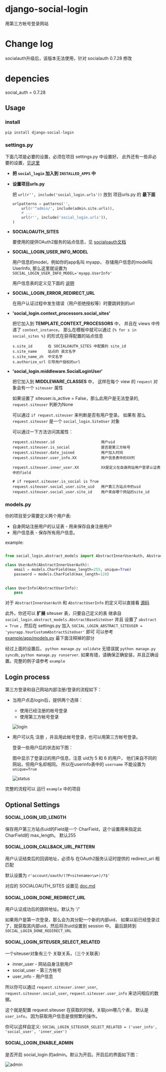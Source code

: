 # django-social-login


用第三方帐号登录网站

# Change log
socialauth升级后，该版本无法使用，针对 socialauth 0.7.28 修改

# depencies
social_auth = 0.7.28

## Usage

### install

```bash
pip install django-social-login
```
    
    
### settings.py

下面几项是必要的设置，必须在项目 settings.py 中设置好。
此外还有一些非必要的设置，[见这里](#optional-settings)

*   **把 `social_login` 加入到 `INSTALLED_APPS` 中**

*   **设置项目urls.py**

    把 `url(r'', include('social_login.urls'))` 放到 项目urls.py 的 **最下面**
    
    ```python
    urlpatterns = patterns('',
        url(r'^admin/', include(admin.site.urls)),
        # ...
        url(r'', include('social_login.urls')),
    )
    ```
    

*   **SOCIALOAUTH_SITES**
    
    要使用的提供OAuth2服务的站点信息，见 [socialoauth文档][1]

*   **SOCIAL_LOGIN_USER_INFO_MODEL**

    用户信息的model，例如你的app名叫 myapp， 存储用户信息的model叫 UserInfo,
    那么这里就设置为 `SOCIAL_LOGIN_USER_INFO_MODEL='myapp.UserInfo'`
    
    用户信息表的定义见下面的 [说明](#modelspy)
    
    

*   **SOCIAL_LOGIN_ERROR_REDIRECT_URL**

    在用户认证过程中发生错误（用户拒绝授权等）时要跳转到的url
    
    
    
*   **'social_login.context_processors.social_sites'**

    把它加入到 **TEMPLATE_CONTEXT_PROCESSORS** 中，
    并且在 views 中传递了 `context_instance`，
    那么在模板中就可以通过 `{% for s in social_sites %}` 的形式在获得配置的站点信息
    
        s.site_id       在 SOCIALOAUTH_SITES 中配置的 site_id
        s.site_name     站点的 英文名字
        s.site_name_zh  中文名字
        s.authorize_url 引导用户授权的url
        
    
    
*   **'social_login.middleware.SocialLoginUser'**

    把它加入到 **MIDDLEWARE_CLASSES** 中，
    这样在每个 view 的 `request` 对象会有一个 `siteuser` 属性
    
    如果设置了 siteuser.is_active = False，那么此用户是无法登录的,
    `request.siteuser` 判断为None
    
    可以通过 `if request.siteuser` 来判断是否有用户登录。
    如果有 那么 `request.siteuser` 是一个 `social_login.SiteUser` 对象
    
    可以通过一下方法访问其属性：
    
        request.siteuser.id                     用户uid
        request.siteuser.is_social              是否是第三方帐号
        request.siteuser.date_joined            用户加入时间
        request.siteuser.user_info.XX           用户信息表中的XX列
        
        request.siteuser.inner_user.XX          XX是定义在自身网站用户登录认证表中的field
        
        # if request.siteuser.is_social is True
        request.siteuser.social_user.site_uid   用户第三方站点中的uid
        request.siteuser.social_user.site_id    用户来自哪个网站的site_id
    
    
    
### models.py

你的项目至少需要定义两个用户表:

*   自身网站注册用户的认证表    - 用来保存自身注册用户
*   用户信息表                 - 保存所有用户信息。
    
example:

```python

from social_login.abstract_models import AbstractInnerUserAuth, AbstractUserInfo

class UserAuth(AbstractInnerUserAuth):
    email = models.CharField(max_length=255, unique=True)
    password = models.CharField(max_length=128)
    
    
class UserInfo(AbstractUserInfo):
    pass
```

对于 `AbstractInnerUserAuth` 和 `AbstractUserInfo` 的定义可以直接看
[源码](social_login/abstract_models.py)
    
    
此外，你还可以 **扩展** siteuser 表，只要自己定义的表 继承自
`social_login.abstract_models.AbstractBaseSiteUser` 并且 设置了 `abstract = True`
，然后在 settings.py 加入
`SOCIAL_LOGIN_ABSTRACT_SITEUSER = 'yourapp.YourCustomAbstractSiteUser'` 即可
可以参考 [example/app/models.py](example/app/models.py)
最下面注释掉的部分
    
    
    
    
经过上面的设置后， `python manage.py validate` 无错误就 `python manage.py syncdb`,
`python manage.py runserver`.
如果有错，请确保正确安装，并且正确设置。完整的例子请参考 `example`
    
    
## Login process

第三方登录和自己网站内部注册/登录的流程如下：

*   当用户点击login后，提供两个选择：
    
    *   使用已经注册的帐号登录
    *   使用第三方帐号登录
    
    ![login][2]
    
*   用户可以先 注册 ，并且用此帐号登录，也可以用第三方帐号登录。

    登录一些用户后的状态如下图：
    
    图中显示了登录过的用户信息，注意 uid为 5 和 6 的用户，
    他们来自不同的网站，但用户名却相同。
    所以在userinfo表中的 `username` 不能设置为 `unique=True`
    
    ![status][3]
    

完整的流程可以 运行 `example` 中的项目


## Optional Settings

#### SOCIAL_LOGIN_UID_LENGTH

保存用户第三方站点uid的Field是一个 CharField，这个设置用来指定此 CharField的 max_length。
默认255
    
    
#### SOCIAL_LOGIN_CALLBACK_URL_PATTERN

用户认证结束后的回调地址，必须与 在OAuth2服务认证时提供的 redirect_uri 相匹配

默认设置为 `r'account/oauth/(?P<sitename>\w+)/?$'`

对应的 SOCIALOAUTH_SITES 设置见 [doc.md][1]


#### SOCIAL_LOGIN_DONE_REDIRECT_URL

用户认证成功后的跳转地址。默认为 '/'

如果用户是第一次登录，那么会为其分配一个新的内部uid，
如果以前已经登录过了，就获取其内部uid，然后将次uid设置到 session 中。
最后跳转到 `SOCIAL_LOGIN_DONE_REDIRECT_URL`
    
    
#### SOCIAL_LOGIN_SITEUSER_SELECT_RELATED

一个siteuser对象有三个 关联关系，（三个关联表）

*   inner_user  - 网站自身注册用户
*   social_user - 第三方帐号
*   user_info   - 用户信息

所以你可以通过 `request.siteuser.inner_user`, `request.siteuser.social_user`,
`request.siteuser.user_info` 来访问相应的数据。

这个就是配置 request.siteuser 在获取的时候，关联join哪几个表，
默认是 `user_info`， 因为获取用户信息是很频繁的操作。

你可以这样自定义: `SOCIAL_LOGIN_SITEUSER_SELECT_RELATED = ('user_info', 'social_user', 'inner_user')`

    
#### SOCIAL_LOGIN_ENABLE_ADMIN

是否开启 social_login 的admin。默认为开启。开启后的界面如下图：

![admin][4]
    
    
[1]: https://github.com/yueyoum/social-oauth/blob/master/doc.md#-settingspy
[2]: http://i1297.photobucket.com/albums/ag23/yueyoum/2_zpscfb21331.png
[3]: http://i1297.photobucket.com/albums/ag23/yueyoum/3_zps4c5735ae.png
[4]: http://i1297.photobucket.com/albums/ag23/yueyoum/4_zpsd0c7d263.png

